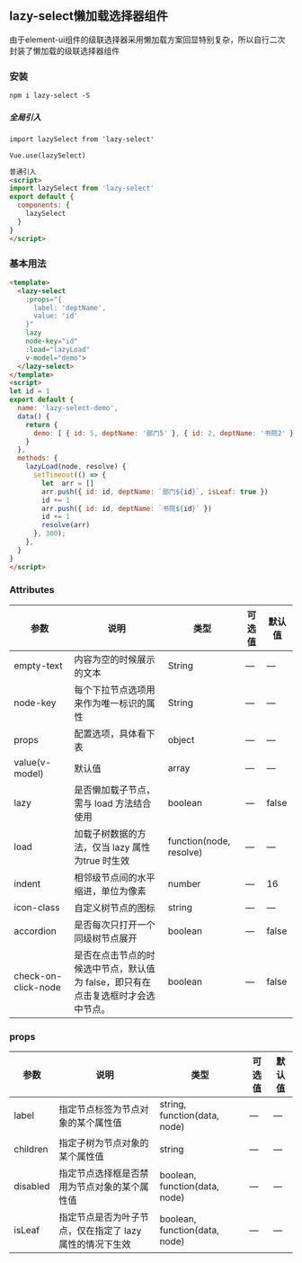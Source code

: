## lazy-select懒加载选择器组件

由于element-ui组件的级联选择器采用懒加载方案回显特别复杂，所以自行二次封装了懒加载的级联选择器组件
### 安装
```html
npm i lazy-select -S
```
##### 全局引入
```html
import lazySelect from 'lazy-select'

Vue.use(lazySelect)

普通引入
<script>
import lazySelect from 'lazy-select'
export default {
  components: {
    lazySelect
  }
}
</script>
```
### 基本用法

```html
<template>
  <lazy-select
    :props="{
      label: 'deptName',
      value: 'id'
    }"
    lazy
    node-key="id"
    :load="lazyLoad"
    v-model="demo">
  </lazy-select>
</template>
<script>
let id = 1
export default {
  name: 'lazy-select-demo',
  data() {
    return {
      demo: [ { id: 5, deptName: '部门5' }, { id: 2, deptName: '书院2' } ],
    }
  },
  methods: {
    lazyLoad(node, resolve) {
      setTimeout(() => {
        let  arr = []
        arr.push({ id: id, deptName: `部门${id}`, isLeaf: true })
        id += 1
        arr.push({ id: id, deptName: `书院${id}` })
        id += 1
        resolve(arr)
      }, 300);
    },
  }
}
</script>
```

### Attributes
| 参数                  | 说明                                               | 类型                        | 可选值  | 默认值   |
| --------------------- | ---------------------------------------- | --------------------------- | ---- | ----- |
| empty-text            | 内容为空的时候展示的文本                           | String                      | —    | —     |
| node-key              | 每个下拉节点选项用来作为唯一标识的属性              | String                      | —    | —     |
| props                 | 配置选项，具体看下表                               | object                      | —    | —     |
| value(v-model)  | 默认值                        | array                       | —    | —     |
| lazy                  | 是否懒加载子节点，需与 load 方法结合使用           | boolean                     | —    | false |
| load                  | 加载子树数据的方法，仅当 lazy 属性为true 时生效    | function(node, resolve)     | —    | —     |
| indent                  | 相邻级节点间的水平缩进，单位为像素    | number	     | —    | 16     |
| icon-class                  | 自定义树节点的图标    | string     | —    | —     |
| accordion                  | 是否每次只打开一个同级树节点展开    | boolean     | —    | false    |
| check-on-click-node                  | 是否在点击节点的时候选中节点，默认值为 false，即只有在点击复选框时才会选中节点。    | boolean     | —    | false    |


### props
| 参数       | 说明                | 类型     | 可选值  | 默认值  |
| -------- | ----------------- | ------ | ---- | ---- |
| label    | 指定节点标签为节点对象的某个属性值 | string, function(data, node) | —    | —    |
| children | 指定子树为节点对象的某个属性值 | string | —    | —    |
| disabled | 指定节点选择框是否禁用为节点对象的某个属性值 | boolean, function(data, node) | —    | —    |
| isLeaf | 指定节点是否为叶子节点，仅在指定了 lazy 属性的情况下生效 | boolean, function(data, node) | —    | —    |
